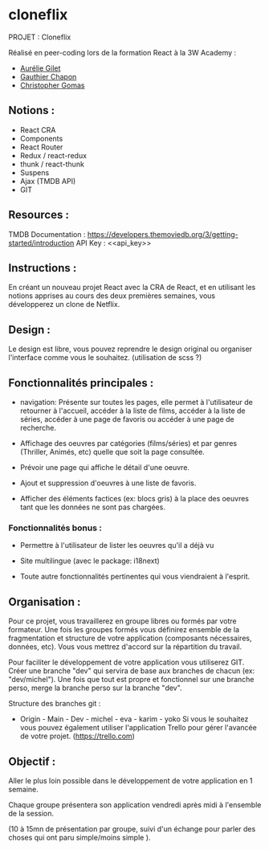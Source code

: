 # cloneflix

PROJET : Cloneflix

Réalisé en peer-coding lors de la formation React à la 3W Academy :

-   [Aurélie Gilet](https://github.com/AurelieGilet)
-   [Gauthier Chapon](https://github.com/gautchap)
-   [Christopher Gomas](https://github.com/Dragunfight)

## Notions :

-   React CRA
-   Components
-   React Router
-   Redux / react-redux
-   thunk / react-thunk
-   Suspens
-   Ajax (TMDB API)
-   GIT

## Resources :

TMDB Documentation : https://developers.themoviedb.org/3/getting-started/introduction
API Key : <<api_key>>

## Instructions :

En créant un nouveau projet React avec la CRA de React, et en utilisant les notions apprises au cours des deux premières semaines, vous développerez un clone de Netflix.

## Design :

Le design est libre, vous pouvez reprendre le design original ou organiser l'interface comme vous le souhaitez. (utilisation de scss ?)

## Fonctionnalités principales :

-   navigation: Présente sur toutes les pages, elle permet à l'utilisateur de retourner à l'accueil, accéder à la liste de films, accéder à la liste de séries, accéder à une page de favoris ou accéder à une page de recherche.

-   Affichage des oeuvres par catégories (films/séries) et par genres (Thriller, Animés, etc) quelle que soit la page consultée.

-   Prévoir une page qui affiche le détail d'une oeuvre.

-   Ajout et suppression d'oeuvres à une liste de favoris.

-   Afficher des éléments factices (ex: blocs gris) à la place des oeuvres tant que les données ne sont pas chargées.

### Fonctionnalités bonus :

-   Permettre à l'utilisateur de lister les oeuvres qu'il a déjà vu

-   Site multilingue (avec le package: i18next)

-   Toute autre fonctionnalités pertinentes qui vous viendraient à l'esprit.

## Organisation :

Pour ce projet, vous travaillerez en groupe libres ou formés par votre formateur. Une fois les groupes formés vous définirez ensemble de la fragmentation et structure de votre application (composants nécessaires, données, etc). Vous vous mettrez d'accord sur la répartition du travail.

Pour faciliter le développement de votre application vous utiliserez GIT. Créer une branche "dev" qui servira de base aux branches de chacun (ex: "dev/michel"). Une fois que tout est propre et fonctionnel sur une branche perso, merge la branche perso sur la branche "dev".

Structure des branches git :

-   Origin - Main - Dev - michel - eva - karim - yoko
    Si vous le souhaitez vous pouvez également utiliser l'application Trello pour gérer l'avancée de votre projet. (https://trello.com)

## Objectif :

Aller le plus loin possible dans le développement de votre application en 1 semaine.

Chaque groupe présentera son application vendredi après midi à l'ensemble de la session.

(10 à 15mn de présentation par groupe, suivi d'un échange pour parler des choses qui ont paru simple/moins simple ).
